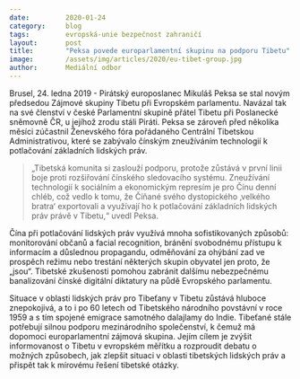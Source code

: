 ```yaml
---
date:         2020-01-24
category:     blog
tags:         evropská-unie bezpečnost zahraničí
layout:       post
title:        "Peksa povede europarlamentní skupinu na podporu Tibetu"
image:        /assets/img/articles/2020/eu-tibet-group.jpg
author:       Mediální odbor
---
```



Brusel, 24. ledna 2019 - 	Pirátský europoslanec Mikuláš Peksa se stal novým předsedou Zájmové skupiny Tibetu při Evropském parlamentu. Navázal tak na své členství v české Parlamentní skupině přátel Tibetu při Poslanecké sněmovně ČR, u jejíhož zrodu stáli Piráti. Peksa se zároveň před několika měsíci zúčastnil Ženevského fóra pořádaného Centrální Tibetskou Administrativou, které se zabývalo čínským zneužíváním technologií k potlačování základních lidských práv.


> „Tibetská komunita si zaslouží podporu, protože zůstává v první linii boje proti rozšiřování čínského sledovacího systému. Zneužívání technologií k sociálním a ekonomickým represím je pro Čínu denní chléb, což vedlo k tomu, že Číňané svého dystopického ‚velkého bratra‘ exportovali a využívají ho k potlačování základních lidských práv právě v Tibetu,“ uvedl Peksa.


Čína při potlačování lidských práv využívá mnoha sofistikovaných způsobů: monitorování občanů a facial recognition, bránění svobodnému přístupu k informacím a důslednou propagandu, odměňování za ohýbání zad ve prospěch režimu nebo trestání některých skupin obyvatel jen proto, že „jsou“. Tibetské zkušenosti pomohou zabránit dalšímu nebezpečnému banalizování čínské digitální diktatury na půdě Evropského parlamentu.


Situace v oblasti lidských práv pro Tibeťany v Tibetu zůstává hluboce znepokojivá, a to i po 60 letech od Tibetského národního povstávní v roce 1959 a s tím spojené emigrace samotného dalajlamy do Indie. Tibeťané stále potřebují silnou podporu mezinárodního společenství, k čemuž má dopomoci europarlamentní zájmová skupina. Jejím cílem je zvýšit informovanost o Tibetu v evropském měřítku a rozproudit debatu o možných způsobech, jak zlepšit situaci v oblasti tibetských lidských práv a přispět tak k mírovému řešení tibetské otázky.
